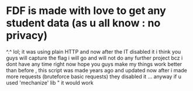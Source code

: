 # FDF is made with love to get any student data  (as u all know : no privacy)
^.^ lol;
it was using plain HTTP and now after the IT disabled it i think you guys will capture the flag i will go and will not do any further project bcz i dont have any time right now hope you guys make my things work better than before , this script was made years ago and updated now after i made more requests (bruteforce basic requests) they disabled it ... anyway if u used 'mechanize' lib " it would work
